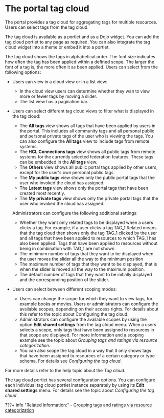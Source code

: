 # The portal tag cloud

The portal provides a tag cloud for aggregating tags for multiple resources. Users can select tags from the tag cloud.

The tag cloud is available as a portlet and as a Dojo widget. You can add the tag cloud portlet to any page as required. You can also integrate the tag cloud widget into a theme or embed it into a portlet.

The tag cloud shows the tags in alphabetical order. The font size indicates how often the tag has been applied within a defined scope. The larger the font of a tag is, the more often it as been applied. Users can select from the following options:

-   Users can view in a cloud view or in a list view:
    -   In the cloud view users can determine whether they wan to view more or fewer tags by moving a slider.
    -   The list view has a pagination bar.

-   Users can select different tag cloud views to filter what is displayed in the tag cloud:

    -   The **All tags** view shows all tags that have been applied by users in the portal. This includes all community tags and all personal public and personal private tags of the user who is viewing the tags. You can also configure the **All tags** view to include tags from remote systems.
    -   The **HCL Connections tags** view shows all public tags from remote systems for the currently selected federation features. These tags can be embedded in the **All tags** view.
    -   The **Others** view shows all public portal tags applied by other users, except for the user's own personal public tags.
    -   The **My public tags** view shows only the public portal tags that the user who invoked the cloud has assigned.
    -   The **Latest tags** view shows only the portal tags that have been created most recently.
    -   The **My private tags** view shows only the private portal tags that the user who invoked the cloud has assigned.

    Administrators can configure the following additional settings:

    -   Whether they want only related tags to be displayed when a users clicks a tag. For example, if a user clicks a tag TAG\_1 Related means that the tag cloud then shows only the tag TAG\_1 clicked by the user and all tags that have been applied to resources to which TAG\_1 has also been applied. Tags that have been applied to resources without being in combination with TAG\_1 are not shown.
    -   The minimum number of tags that they want to be displayed when the user moves the slider all the way to the minimum position
    -   The maximum number of tags that they want to be displayed, that is when the slider is moved all the way to the maximum position.
    -   The default number of tags that they want to be initially displayed and the corresponding position of the slider.

-   Users can select between different scoping modes:
    -   Users can change the scope for which they want to view tags, for example books or movies. Users or administrators can configure the available scopes, depending on their access rights. For details about this refer to the topic about Configuring the tag cloud.
    -   Administrators can configure the available scopes by using the option **Edit shared settings** from the tag cloud menu. When a users selects a scope, only tags that have been assigned to resources in that scope are displayed. For more information and a scoping example see the topic about *Grouping tags and ratings via resource categorization*.
    -   You can also scope the tag cloud in a way that it only shows tags that have been assigned to resources of a certain category or type schema. For details see *Configuring the tag cloud*.

For more details refer to the help topic about the *Tag cloud*.

The tag cloud portlet has several configuration options. You can configure each individual tag cloud portlet instance separately by using its **Edit shared settings** menu. For details see the topic about *Configuring the tag cloud*.


???+ info "Related information:"
    - [Grouping tags and ratings via resource categorization](../howto_tagging_rating/tag_rate_adm_grp_rescat.md)

